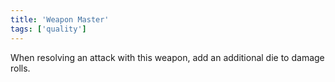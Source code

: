 ```yaml
---
title: 'Weapon Master'
tags: ['quality']
---
```

When resolving an attack with this weapon, add an additional die to damage rolls.